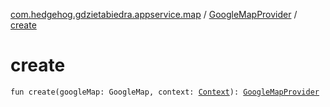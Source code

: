 [com.hedgehog.gdzietabiedra.appservice.map](../index.md) / [GoogleMapProvider](index.md) / [create](./create.md)

# create

`fun create(googleMap: GoogleMap, context: `[`Context`](https://developer.android.com/reference/android/content/Context.html)`): `[`GoogleMapProvider`](index.md)